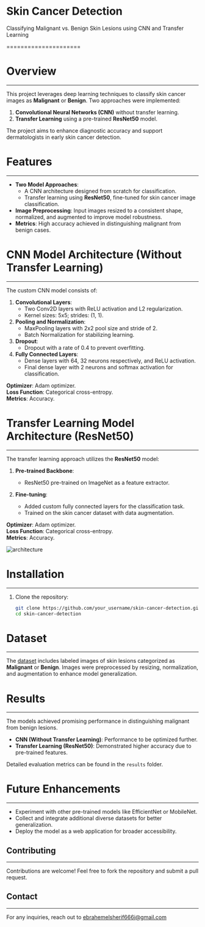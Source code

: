 Skin Cancer Detection
=====================

Classifying Malignant vs. Benign Skin Lesions using CNN and Transfer Learning

\=====================

Overview
========

* * *

This project leverages deep learning techniques to classify skin cancer images as **Malignant** or **Benign**. Two approaches were implemented:

1.  **Convolutional Neural Networks (CNN)** without transfer learning.
2.  **Transfer Learning** using a pre-trained **ResNet50** model.

The project aims to enhance diagnostic accuracy and support dermatologists in early skin cancer detection.

Features
========

* * *

*   **Two Model Approaches**:
    *   A CNN architecture designed from scratch for classification.
    *   Transfer learning using **ResNet50**, fine-tuned for skin cancer image classification.
*   **Image Preprocessing**: Input images resized to a consistent shape, normalized, and augmented to improve model robustness.
*   **Metrics**: High accuracy achieved in distinguishing malignant from benign cases.

CNN Model Architecture (Without Transfer Learning)
==================================================

* * *

The custom CNN model consists of:

1.  **Convolutional Layers**:
    *   Two Conv2D layers with ReLU activation and L2 regularization.
    *   Kernel sizes: 5x5; strides: (1, 1).
2.  **Pooling and Normalization**:
    *   MaxPooling layers with 2x2 pool size and stride of 2.
    *   Batch Normalization for stabilizing learning.
3.  **Dropout**:
    *   Dropout with a rate of 0.4 to prevent overfitting.
4.  **Fully Connected Layers**:
    *   Dense layers with 64, 32 neurons respectively, and ReLU activation.
    *   Final dense layer with 2 neurons and softmax activation for classification.

**Optimizer**: Adam optimizer.  
**Loss Function**: Categorical cross-entropy.  
**Metrics**: Accuracy.

Transfer Learning Model Architecture (ResNet50)
===============================================

* * *

The transfer learning approach utilizes the **ResNet50** model:

1.  **Pre-trained Backbone**:
    *   ResNet50 pre-trained on ImageNet as a feature extractor.
    
2.  **Fine-tuning**:
    *   Added custom fully connected layers for the classification task.
    *   Trained on the skin cancer dataset with data augmentation.

**Optimizer**: Adam optimizer.  
**Loss Function**: Categorical cross-entropy.  
**Metrics**: Accuracy.

![architecture](https://github.com/user-attachments/assets/495550cb-42bd-4b3b-a206-6dcefc135a14)

Installation
============

* * *

1.  Clone the repository:
    
    ```bash
    git clone https://github.com/your_username/skin-cancer-detection.git
    cd skin-cancer-detection
    ```
    
Dataset
=======

* * *

The [dataset](https://www.kaggle.com/datasets/fanconic/skin-cancer-malignant-vs-benign) includes labeled images of skin lesions categorized as **Malignant** or **Benign**. Images were preprocessed by resizing, normalization, and augmentation to enhance model generalization.

Results
=======

* * *

The models achieved promising performance in distinguishing malignant from benign lesions.

*   **CNN (Without Transfer Learning)**: Performance to be optimized further.
*   **Transfer Learning (ResNet50)**: Demonstrated higher accuracy due to pre-trained features.

Detailed evaluation metrics can be found in the `results` folder.

Future Enhancements
===================

* * *

*   Experiment with other pre-trained models like EfficientNet or MobileNet.
*   Collect and integrate additional diverse datasets for better generalization.
*   Deploy the model as a web application for broader accessibility.

Contributing
------------

* * *

Contributions are welcome! Feel free to fork the repository and submit a pull request.

Contact
-------

* * *

For any inquiries, reach out to ebrahemelsherif666i@gmail.com

